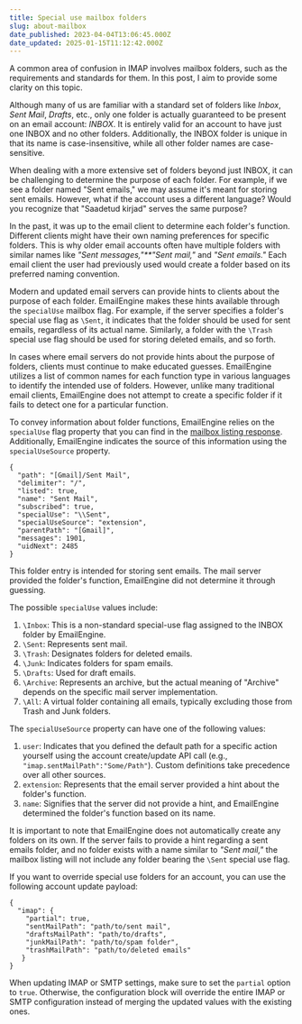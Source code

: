 ```yaml
---
title: Special use mailbox folders
slug: about-mailbox
date_published: 2023-04-04T13:06:45.000Z
date_updated: 2025-01-15T11:12:42.000Z
---
```


A common area of confusion in IMAP involves mailbox folders, such as the requirements and standards for them. In this post, I aim to provide some clarity on this topic.

Although many of us are familiar with a standard set of folders like *Inbox*, *Sent Mail*, *Drafts*, etc., only one folder is actually guaranteed to be present on an email account: *INBOX*. It is entirely valid for an account to have just one INBOX and no other folders. Additionally, the INBOX folder is unique in that its name is case-insensitive, while all other folder names are case-sensitive.

When dealing with a more extensive set of folders beyond just INBOX, it can be challenging to determine the purpose of each folder. For example, if we see a folder named "Sent emails," we may assume it's meant for storing sent emails. However, what if the account uses a different language? Would you recognize that "Saadetud kirjad" serves the same purpose?

In the past, it was up to the email client to determine each folder's function. Different clients might have their own naming preferences for specific folders. This is why older email accounts often have multiple folders with similar names like *"Sent messages,"**"Sent mail,"* and *"Sent emails."* Each email client the user had previously used would create a folder based on its preferred naming convention.

Modern and updated email servers can provide hints to clients about the purpose of each folder. EmailEngine makes these hints available through the `specialUse` mailbox flag. For example, if the server specifies a folder's special use flag as `\Sent`, it indicates that the folder should be used for sent emails, regardless of its actual name. Similarly, a folder with the `\Trash` special use flag should be used for storing deleted emails, and so forth.

In cases where email servers do not provide hints about the purpose of folders, clients must continue to make educated guesses. EmailEngine utilizes a list of common names for each function type in various languages to identify the intended use of folders. However, unlike many traditional email clients, EmailEngine does not attempt to create a specific folder if it fails to detect one for a particular function.

To convey information about folder functions, EmailEngine relies on the `specialUse` flag property that you can find in the [mailbox listing response](https://api.emailengine.app/#operation/getV1AccountAccountMailboxes). Additionally, EmailEngine indicates the source of this information using the `specialUseSource` property.

    {
      "path": "[Gmail]/Sent Mail",
      "delimiter": "/",
      "listed": true,
      "name": "Sent Mail",
      "subscribed": true,
      "specialUse": "\\Sent",
      "specialUseSource": "extension",
      "parentPath": "[Gmail]",
      "messages": 1901,
      "uidNext": 2485
    }
    

This folder entry is intended for storing sent emails. The mail server provided the folder's function, EmailEngine did not determine it through guessing.

The possible `specialUse` values include:

1. `\Inbox`: This is a non-standard special-use flag assigned to the INBOX folder by EmailEngine.
2. `\Sent`: Represents sent mail.
3. `\Trash`: Designates folders for deleted emails.
4. `\Junk`: Indicates folders for spam emails.
5. `\Drafts`: Used for draft emails.
6. `\Archive`: Represents an archive, but the actual meaning of "Archive" depends on the specific mail server implementation.
7. `\All`: A virtual folder containing all emails, typically excluding those from Trash and Junk folders.

The `specialUseSource` property can have one of the following values:

1. `user`: Indicates that you defined the default path for a specific action yourself using the account create/update API call (e.g., `"imap.sentMailPath":"Some/Path"`). Custom definitions take precedence over all other sources.
2. `extension`: Represents that the email server provided a hint about the folder's function.
3. `name`: Signifies that the server did not provide a hint, and EmailEngine determined the folder's function based on its name.

It is important to note that EmailEngine does not automatically create any folders on its own. If the server fails to provide a hint regarding a sent emails folder, and no folder exists with a name similar to *"Sent mail,"* the mailbox listing will not include any folder bearing the `\Sent` special use flag.

If you want to override special use folders for an account, you can use the following account update payload:

    {
      "imap": {
        "partial": true,
        "sentMailPath": "path/to/sent mail",
        "draftsMailPath": "path/to/drafts",
        "junkMailPath": "path/to/spam folder",
        "trashMailPath": "path/to/deleted emails"
       }
    }

When updating IMAP or SMTP settings, make sure to set the `partial` option to `true`. Otherwise, the configuration block will override the entire IMAP or SMTP configuration instead of merging the updated values with the existing ones.
